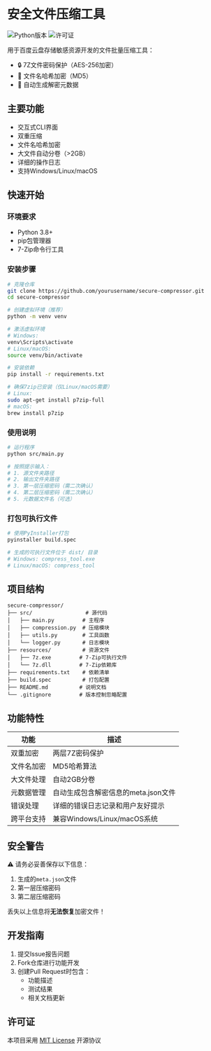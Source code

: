 # 安全文件压缩工具

![Python版本](https://img.shields.io/badge/Python-3.8%2B-blue)
![许可证](https://img.shields.io/badge/License-MIT-green)

用于百度云盘存储敏感资源开发的文件批量压缩工具：
- 🔒 7Z文件密码保护（AES-256加密）
- 🔑 文件名哈希加密（MD5）
- 📁 自动生成解密元数据

## 主要功能

- 交互式CLI界面
- 双重压缩
- 文件名哈希加密
- 大文件自动分卷（>2GB）
- 详细的操作日志
- 支持Windows/Linux/macOS

## 快速开始

### 环境要求
- Python 3.8+
- pip包管理器
- 7-Zip命令行工具

### 安装步骤

```bash
# 克隆仓库
git clone https://github.com/yourusername/secure-compressor.git
cd secure-compressor

# 创建虚拟环境（推荐）
python -m venv venv

# 激活虚拟环境
# Windows:
venv\Scripts\activate
# Linux/macOS:
source venv/bin/activate

# 安装依赖
pip install -r requirements.txt

# 确保7zip已安装（仅Linux/macOS需要）
# Linux:
sudo apt-get install p7zip-full
# macOS:
brew install p7zip
```


### 使用说明

```bash
# 运行程序
python src/main.py

# 按照提示输入：
# 1. 源文件夹路径
# 2. 输出文件夹路径 
# 3. 第一层压缩密码（需二次确认）
# 4. 第二层压缩密码（需二次确认）
# 5. 元数据文件名（可选）
```

### 打包可执行文件

```bash
# 使用PyInstaller打包
pyinstaller build.spec

# 生成的可执行文件位于 dist/ 目录
# Windows: compress_tool.exe
# Linux/macOS: compress_tool
```

## 项目结构

```
secure-compressor/
├── src/                 # 源代码
│   ├── main.py         # 主程序
│   ├── compression.py  # 压缩模块
│   ├── utils.py        # 工具函数
│   └── logger.py       # 日志模块
├── resources/          # 资源文件
│   ├── 7z.exe         # 7-Zip可执行文件
│   └── 7z.dll         # 7-Zip依赖库
├── requirements.txt    # 依赖清单
├── build.spec          # 打包配置
├── README.md          # 说明文档
└── .gitignore         # 版本控制忽略配置
```

## 功能特性

| 功能                | 描述                                                                 |
|---------------------|----------------------------------------------------------------------|
| 双重加密           | 两层7Z密码保护                                                      |
| 文件名加密         | MD5哈希算法                                                         |
| 大文件处理         | 自动2GB分卷                                                         |
| 元数据管理         | 自动生成包含解密信息的meta.json文件                                 |
| 错误处理           | 详细的错误日志记录和用户友好提示                                    |
| 跨平台支持         | 兼容Windows/Linux/macOS系统                                         |

## 安全警告

⚠️ 请务必妥善保存以下信息：
1. 生成的`meta.json`文件
2. 第一层压缩密码
3. 第二层压缩密码

丢失以上信息将**无法恢复**加密文件！

## 开发指南

1. 提交Issue报告问题
2. Fork仓库进行功能开发
3. 创建Pull Request时包含：
   - 功能描述
   - 测试结果
   - 相关文档更新

## 许可证

本项目采用 [MIT License](LICENSE) 开源协议
